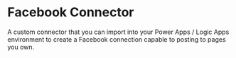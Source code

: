 # Facebook Connector

A custom connector that you can import into your Power Apps / Logic Apps environment to create a Facebook connection capable to posting to pages you own.